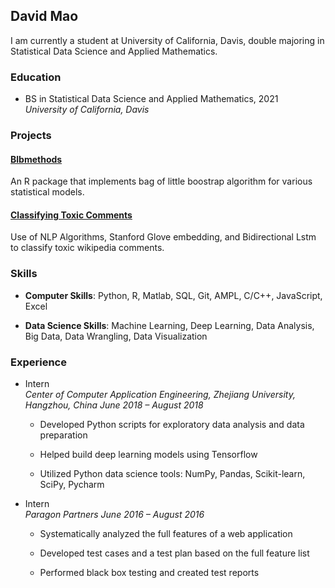 ## David Mao

I am currently a student at University of California, Davis, double majoring in Statistical Data Science and Applied Mathematics.

### Education

* BS in Statistical Data Science and Applied Mathematics, 2021<br>
*University of California, Davis*

### Projects

#### [Blbmethods](/projects/blbmethods.html)

An R package that implements bag of little boostrap algorithm for various statistical models.

#### [Classifying Toxic Comments](https://github.com/dlmao/Sta142a-Project)

Use of NLP Algorithms, Stanford Glove embedding, and Bidirectional Lstm to classify toxic wikipedia comments.

### Skills

* **Computer Skills**: Python, R, Matlab, SQL, Git, AMPL, C/C++, JavaScript, Excel

* **Data Science Skills**: Machine Learning, Deep Learning, Data Analysis, Big Data, Data Wrangling, Data Visualization

### Experience

* Intern<br>
*Center of Computer Application Engineering, Zhejiang University, Hangzhou, China*
*June 2018 – August 2018*

	- Developed Python scripts for exploratory data analysis and data preparation
	
	- Helped build deep learning models using Tensorflow
	
	- Utilized Python data science tools: NumPy, Pandas, Scikit-learn, SciPy, Pycharm
	
* Intern<br>
*Paragon Partners*
*June 2016 – August 2016*

	- Systematically analyzed the full features of a web application
	
	- Developed test cases and a test plan based on the full feature list
	
	- Performed black box testing and created test reports

